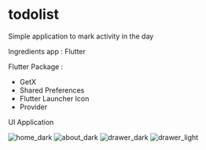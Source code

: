 # todolist
Simple application to mark activity in the day

Ingredients app : Flutter

Flutter Package :
- GetX
- Shared Preferences
- Flutter Launcher Icon
- Provider

UI Application



![home_dark](https://user-images.githubusercontent.com/78718700/207730712-b66766de-119a-4240-af37-1aa3ea3ee31e.png)
![about_dark](https://user-images.githubusercontent.com/78718700/207730767-0c24ed77-0042-4893-9662-9e6ed260c88c.png)
![drawer_dark](https://user-images.githubusercontent.com/78718700/207730777-8a032e6f-68c0-4050-8fa6-7c6483ab4480.png)
![drawer_light](https://user-images.githubusercontent.com/78718700/207730790-2fb74bc3-71af-47a2-bcb4-af9eab2c2ecd.png)
